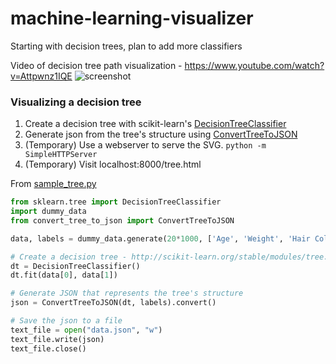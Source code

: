 # machine-learning-visualizer
Starting with decision trees, plan to add more classifiers

Video of decision tree path visualization - https://www.youtube.com/watch?v=Attpwnz1IQE
![screenshot](http://i.imgur.com/sugduZd.png)


### Visualizing a decision tree
1.  Create a decision tree with scikit-learn's [DecisionTreeClassifier](http://scikit-learn.org/stable/modules/tree.html#classification)
2.  Generate json from the tree's structure using [ConvertTreeToJSON](https://github.com/dan-silver/machine-learning-visualizer/blob/master/visualize_d_tree_generator/convert_tree_to_json.py)
3.  (Temporary) Use a webserver to serve the SVG.  ```python -m SimpleHTTPServer```
4.  (Temporary) Visit localhost:8000/tree.html

From [sample_tree.py](https://github.com/dan-silver/machine-learning-visualizer/blob/master/visualize_d_tree_generator/sample_tree.py)
```python
from sklearn.tree import DecisionTreeClassifier
import dummy_data
from convert_tree_to_json import ConvertTreeToJSON

data, labels = dummy_data.generate(20*1000, ['Age', 'Weight', 'Hair Color', 'Birth City', 'Current City'])

# Create a decision tree - http://scikit-learn.org/stable/modules/tree.html#classification
dt = DecisionTreeClassifier()
dt.fit(data[0], data[1])

# Generate JSON that represents the tree's structure
json = ConvertTreeToJSON(dt, labels).convert()

# Save the json to a file
text_file = open("data.json", "w")
text_file.write(json)
text_file.close()
```
